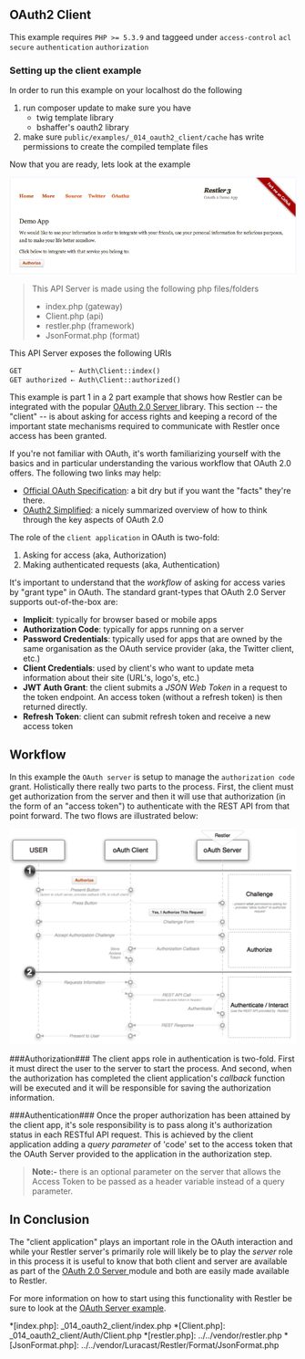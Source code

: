 ## OAuth2 Client 

 This example requires `PHP >= 5.3.9` and taggeed under `access-control` `acl` `secure` `authentication` `authorization`


### Setting up the client example

In order to run this example on your localhost do the following

1. run composer update to make sure you have
    - twig template library
    - bshaffer's oauth2 library
2. make sure `public/examples/_014_oauth2_client/cache` has write permissions to create the compiled template files

Now that you are ready, lets look at the example

[![OAuth 2 Client](../resources/OAuth2Client.png)](./)

> This API Server is made using the following php files/folders
> 
> * index.php      (gateway)
> * Client.php      (api)
> * restler.php      (framework)
> * JsonFormat.php      (format)

This API Server exposes the following URIs

    GET            ⇠ Auth\Client::index()
    GET authorized ⇠ Auth\Client::authorized()


This example is part 1 in a 2 part example that shows how Restler can
be integrated with the popular [OAuth 2.0 Server ](http://bshaffer.github.io/oauth2-server-php-docs/)
library. This section -- the "client" -- is about asking for access rights and keeping a record of the
important state mechanisms required to communicate with Restler once access has been granted. 

If you're not familiar with OAuth, it's worth familiarizing yourself with the 
basics and in particular understanding the various workflow that OAuth 2.0 offers.
The following two links may help:

- [Official OAuth Specification](http://tools.ietf.org/html/draft-ietf-oauth-v2): 
  a bit dry but if you want the "facts" they're there.
- [OAuth2 Simplified](http://aaronparecki.com/articles/2012/07/29/1/oauth2-simplified): 
  a nicely summarized overview of how to think through the key aspects of OAuth 2.0

The role of the `client application` in OAuth is two-fold:

1. Asking for access (aka, Authorization)
2. Making authenticated requests (aka, Authentication)

It's important to understand that the *workflow* of asking for access varies by "grant type" in OAuth.
The standard grant-types that OAuth 2.0 Server  supports out-of-the-box are:

- **Implicit**: typically for browser based or mobile apps
- **Authorization Code**: typically for apps running on a server
- **Password Credentials**: typically used for apps that are owned by the same organisation as the OAuth service provider (aka, the Twitter client, etc.)
- **Client Credentials**: used by client's who want to update meta information about their site (URL's, logo's, etc.)
- **JWT Auth Grant**: the client submits a *JSON Web Token* in a request to the token endpoint. An access token (without a refresh token) is then returned directly.
- **Refresh Token**: client can submit refresh token and receive a new access token

## Workflow ##
In this example the `OAuth server` is setup to manage the `authorization code` grant. Holistically
there really two parts to the process. First, the client must get authorization from the server and then
it will use that authorization (in the form of an "access token") to authenticate with the REST API from 
that point forward. The two flows are illustrated below:

[![Authorization Code Flow](../resources/auth-code-workflow-thumb.png)](../resources/auth-code-workflow.png)

###Authorization###
The client apps role in authentication is two-fold. First it must direct the user to the server to start 
the process. And second, when the authorization has completed the client application's *callback* function will be executed
and it will be responsible for saving the authorization information. 

###Authentication###
Once the proper authorization has been attained by the client app, it's sole responsibility is to pass along it's 
authorization status in each RESTful API request. This is achieved by the client application adding a *query parameter* of 
'code' set to the access token that the OAuth Server provided to the application in the authorization step. 

> **Note:-**
> there is an optional parameter on the server that allows the Access Token to be passed as a header variable instead of a
> query parameter.

## In Conclusion ##
The "client application" plays an important role in the OAuth interaction and while your Restler server's primarily role will
likely be to play the *server* role in this process it is useful to know that both client and server are available as part of
the [OAuth 2.0 Server ](http://bshaffer.github.io/oauth2-server-php-docs/) module and both are easily made available to Restler. 

For more information on how to start using this functionality with Restler be sure to look at the [OAuth Server example](../_015_oauth2_server/index.php).





*[index.php]: _014_oauth2_client/index.php
*[Client.php]: _014_oauth2_client/Auth/Client.php
*[restler.php]: ../../vendor/restler.php
*[JsonFormat.php]: ../../vendor/Luracast/Restler/Format/JsonFormat.php

